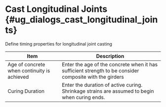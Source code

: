 Cast Longitudinal Joints {#ug_dialogs_cast_longitudinal_joints}
==============================================
Define timing properties for longitudinal joint casting

Item | Description
-----|---------------
Age of concrete when continuity is achieved | Enter the age of the concrete when it has sufficient strength to be consider composite with the girders
Curing Duration | Enter the duration of active curing. Shrinkage strains are assumed to begin when curing ends.

